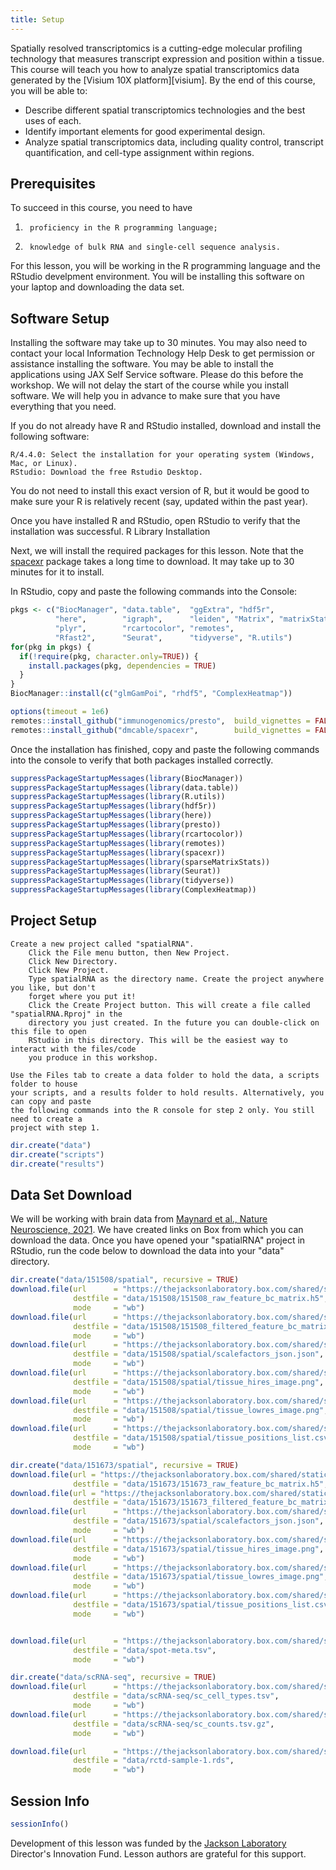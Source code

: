 ```yaml
---
title: Setup
---
```


Spatially resolved transcriptomics is a cutting-edge molecular profiling 
technology that measures transcript expression and position within a tissue.
This course will teach you how to analyze spatial transcriptomics data generated 
by the [Visium 10X platform][visium]. By the end of this course, you will be 
able to:

- Describe different spatial transcriptomics technologies and the best uses of 
each.
- Identify important elements for good experimental design.
- Analyze spatial transcriptomics data, including quality control, transcript quantification, and cell-type assignment within regions.

## Prerequisites

To succeed in this course, you need to have

1.      proficiency in the R programming language;
2.      knowledge of bulk RNA and single-cell sequence analysis.

For this lesson, you will be working in the R programming language and the RStudio
develpment environment. You will be installing this software on your laptop and
downloading the data set.

## Software Setup

Installing the software may take up to 30 minutes. You may also need to contact your local 
Information Technology Help Desk to get permission or assistance installing the software. 
You may be able to install the applications using JAX Self Service software. Please do this 
before the workshop. We will not delay the start of the course while you install software. 
We will help you in advance to make sure that you have everything that you need.

If you do not already have R and RStudio installed, download and install the following 
software:

    R/4.4.0: Select the installation for your operating system (Windows, Mac, or Linux).
    RStudio: Download the free Rstudio Desktop.

You do not need to install this exact version of R, but it would be good to make sure your R 
is relatively recent (say, updated within the past year).

Once you have installed R and RStudio, open RStudio to verify that the installation was 
successful.
R Library Installation

Next, we will install the required packages for this lesson. Note that the 
[spacexr](https://github.com/dmcable/spacexr) 
package takes a long time to download. It may take up to 30 minutes for it to install.

In RStudio, copy and paste the following commands into the Console:

```r
pkgs <- c("BiocManager", "data.table",  "ggExtra", "hdf5r",
          "here",        "igraph",      "leiden", "Matrix", "matrixStats", 
          "plyr",        "rcartocolor", "remotes",
          "Rfast2",      "Seurat",      "tidyverse", "R.utils")
for(pkg in pkgs) {
  if(!require(pkg, character.only=TRUE)) {
    install.packages(pkg, dependencies = TRUE)
  }
}
BiocManager::install(c("glmGamPoi", "rhdf5", "ComplexHeatmap"))

options(timeout = 1e6)
remotes::install_github("immunogenomics/presto",  build_vignettes = FALSE)
remotes::install_github("dmcable/spacexr",        build_vignettes = FALSE)
```

Once the installation has finished, copy and paste the following commands into the 
console to verify that both packages installed correctly.

```r
suppressPackageStartupMessages(library(BiocManager))
suppressPackageStartupMessages(library(data.table))
suppressPackageStartupMessages(library(R.utils))
suppressPackageStartupMessages(library(hdf5r))
suppressPackageStartupMessages(library(here))
suppressPackageStartupMessages(library(presto))
suppressPackageStartupMessages(library(rcartocolor))
suppressPackageStartupMessages(library(remotes))
suppressPackageStartupMessages(library(spacexr))
suppressPackageStartupMessages(library(sparseMatrixStats))
suppressPackageStartupMessages(library(Seurat))
suppressPackageStartupMessages(library(tidyverse))
suppressPackageStartupMessages(library(ComplexHeatmap))
```

## Project Setup

    Create a new project called "spatialRNA".
        Click the File menu button, then New Project.
        Click New Directory.
        Click New Project.
        Type spatialRNA as the directory name. Create the project anywhere you like, but don't 
        forget where you put it!
        Click the Create Project button. This will create a file called "spatialRNA.Rproj" in the 
        directory you just created. In the future you can double-click on this file to open 
        RStudio in this directory. This will be the easiest way to interact with the files/code 
        you produce in this workshop.

    Use the Files tab to create a data folder to hold the data, a scripts folder to house 
    your scripts, and a results folder to hold results. Alternatively, you can copy and paste 
    the following commands into the R console for step 2 only. You still need to create a 
    project with step 1.

```r
dir.create("data")
dir.create("scripts")
dir.create("results")
```

## Data Set Download

We will be working with brain data from 
[Maynard et al., Nature Neuroscience, 2021](https://www.nature.com/articles/s41593-020-00787-0). 
We have created links on Box from which you can download the data. Once you have opened your
"spatialRNA" project in RStudio, run the code below to download the data into your "data" 
directory.

```r
dir.create("data/151508/spatial", recursive = TRUE)
download.file(url      = "https://thejacksonlaboratory.box.com/shared/static/vfbgloxx9ciu04hj9i9f5jjzglfrx0by.h5",
              destfile = "data/151508/151508_raw_feature_bc_matrix.h5",
              mode     = "wb")
download.file(url      = "https://thejacksonlaboratory.box.com/shared/static/puetvwocuf14kzyogtds7y1o7cme8dvp.h5",
              destfile = "data/151508/151508_filtered_feature_bc_matrix.h5",
              mode     = "wb")
download.file(url      = "https://thejacksonlaboratory.box.com/shared/static/zxulmiupeurvrmwe0tz1y0hslzrsj4wb.json",
              destfile = "data/151508/spatial/scalefactors_json.json",
              mode     = "wb")
download.file(url      = "https://thejacksonlaboratory.box.com/shared/static/w1bjdguo3emfb5uvwlys26yrudw08dm0.png",
              destfile = "data/151508/spatial/tissue_hires_image.png",
              mode     = "wb")
download.file(url      = "https://thejacksonlaboratory.box.com/shared/static/xgmx8tqdfjndejr1hp3r29r4531rd6s2.png",
              destfile = "data/151508/spatial/tissue_lowres_image.png",
              mode     = "wb")
download.file(url      = "https://thejacksonlaboratory.box.com/shared/static/gw2e7d47tihg25df8hahelrhx42y345o.csv",
              destfile = "data/151508/spatial/tissue_positions_list.csv",
              mode     = "wb")

dir.create("data/151673/spatial", recursive = TRUE)
download.file(url = "https://thejacksonlaboratory.box.com/shared/static/ge38lg6u1i45n3grusrdyd3nccukl489.h5",
              destfile = "data/151673/151673_raw_feature_bc_matrix.h5", mode = "wb")
download.file(url = "https://thejacksonlaboratory.box.com/shared/static/m8btvh1y9tjszfal99k2cvr1f32lh1si.h5",
              destfile = "data/151673/151673_filtered_feature_bc_matrix.h5", mode = "wb")
download.file(url      = "https://thejacksonlaboratory.box.com/shared/static/feb8gnawor51ojh2ci4mlshhxobpnaji.json",
              destfile = "data/151673/spatial/scalefactors_json.json",
              mode     = "wb")
download.file(url      = "https://thejacksonlaboratory.box.com/shared/static/ejyx4qkv62p5t0njwf5z8px2mqcjxnd7.png",
              destfile = "data/151673/spatial/tissue_hires_image.png",
              mode     = "wb")
download.file(url      = "https://thejacksonlaboratory.box.com/shared/static/8tgbt4654zbxwsqr3vwlk64dyzzulhlb.png",
              destfile = "data/151673/spatial/tissue_lowres_image.png",
              mode     = "wb")
download.file(url      = "https://thejacksonlaboratory.box.com/shared/static/drlayml5otq7n2xedndm0qsqly58g306.csv",
              destfile = "data/151673/spatial/tissue_positions_list.csv",
              mode     = "wb")


download.file(url      = "https://thejacksonlaboratory.box.com/shared/static/ny1wokl6sz1xjzz68aftbk209se5nvws.tsv",
              destfile = "data/spot-meta.tsv",
              mode     = "wb")

dir.create("data/scRNA-seq", recursive = TRUE)
download.file(url      = "https://thejacksonlaboratory.box.com/shared/static/ydu9rbdhum5qrvuijze23qwz7dlztefo.tsv",
              destfile = "data/scRNA-seq/sc_cell_types.tsv",
              mode     = "wb")
download.file(url      = "https://thejacksonlaboratory.box.com/shared/static/lasxuiq5wi3ms1jnokzmm7pp4hptr8ma.gz",
              destfile = "data/scRNA-seq/sc_counts.tsv.gz",
              mode     = "wb")

download.file(url      = "https://thejacksonlaboratory.box.com/shared/static/dt2chlmxtjajxfnlpfzolz1tvb6kic7p.rds",
              destfile = "data/rctd-sample-1.rds",
              mode     = "wb")


```

## Session Info

```r
sessionInfo()
```

<!-- Globus link:  http://research.libd.org/globus/jhpce_HumanPilot10x/index.html -->

Development of this lesson was funded by the [Jackson Laboratory](https://www.jax.org/) 
Director's Innovation Fund. Lesson authors are grateful for this support.

